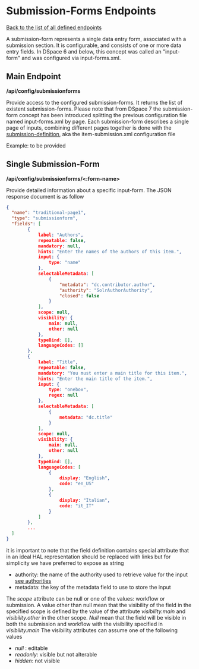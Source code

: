 # Submission-Forms Endpoints
[Back to the list of all defined endpoints](endpoints.md)

A submission-form represents a single data entry form, associated with a submission section. It is configurable, and consists of one or more data entry fields. In DSpace 6 and below, this concept was called an "input-form" and was configured via input-forms.xml.

## Main Endpoint
**/api/config/submissionforms**   

Provide access to the configured submission-forms. It returns the list of existent submission-forms.
Please note that from DSpace 7 the submission-form concept has been introduced splitting the previous configuration file named input-forms.xml by page. Each submission-form describes a single page of inputs, combining different pages together is done with the [submission-definition](submissiondefinitions.md), aka the item-submission.xml configuration file 

Example: to be provided

## Single Submission-Form 
**/api/config/submissionforms/<:form-name>**

Provide detailed information about a specific input-form. The JSON response document is as follow
```json
{
  "name": "traditional-page1",
  "type": "submissionform",
  "fields": [
  		{
  			label: "Authors",
  			repeatable: false,
  			mandatory: null,
  			hints: "Enter the names of the authors of this item.",
  			input: {
  				type: "name"
  			},
  			selectableMetadata: [
  				{
  					"metadata": "dc.contributor.author",
  					"authority": "SolrAuthorAuthority",
  					"closed": false
  				}
  			],
  			scope: null, 
  			visibility: {
  				main: null,
  				other: null
  			},
  			typeBind: [],
  			languageCodes: []
  		},
  		{
			label: "Title",
  			repeatable: false,
  			mandatory: "You must enter a main title for this item.",
  			hints: "Enter the main title of the item.",
  			input: {
  				type: "onebox",
  				regex: null
  			},
  			selectableMetadata: [
  				{
  					metadata: "dc.title"
  				}
  			],
  			scope: null, 
  			visibility: {
  				main: null,
  				other: null
  			},
  			typeBind: [],
  			languageCodes: [
  				{
  					display: "English",
  					code: "en_US"
				},
				{
  					display: "Italian",
  					code: "it_IT"
				}
  			]
  		},
  		...
  ]
}

```

it is important to note that the field definition contains special attribute that in an ideal HAL representation should be replaced with links but for simplicity we have preferred to expose as string
* authority: the name of the authority used to retrieve value for the input [see authorities](authorities.md) 
* metadata: the key of the metadata field to use to store the input

The *scope* attribute can be null or one of the values: workflow or submission. A value other than null mean that the visibility of the field in the specified scope is defined by the value of the attribute *visibility.main* and *visibility.other* in the other scope. *Null* mean that the field will be visible in both the submission and workflow with the visibility specified in *visibility.main* 
The visibility attributes can assume one of the following values
* *null* : editable
* *readonly*: visible but not alterable
* *hidden*: not visible
